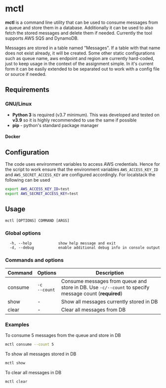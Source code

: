 # mctl #

**mctl** is a command line utility that can be used to consume messages from a queue and store them in a database. Additionally it can be used to also fetch the stored messages and delete them if needed. Currently the tool supports AWS SQS and DynamoDB.

Messages are stored in a table named "Messages". If a table with that name does not exist already, it will be created.
Some other static configurations such as queue name, aws endpoint and region are currently hard-coded, just to keep usage in the context of the assignment simple. In it's current form it can be easily extended to be separated out to work with a config file or source if needed.


## Requirements ##

### GNU/Linux ###

  - **Python 3** is required (v3.7 minimum). This was developed and tested on **v3.9** so it is highly recommended to use the same if possible
  - **pip** - python's standard package manager

#### Docker ####

## Configuration ##

The code uses environment variables to access AWS credentials. Hence for the script to work ensure that the environment variables `AWS_ACCESS_KEY_ID` and `AWS_SECRET_ACCESS_KEY` are configured accordingly. For localstack the following can be used

```sh
export AWS_ACCESS_KEY_ID=test
export AWS_SECRET_ACCESS_KEY=test
```


## Usage ##

```
mctl [OPTIONS] COMMAND [ARGS]
```


### Global options ###

```
  -h, --help            show help message and exit
  -d, --debug           enable additional debug info in console output
```


### Commands and options ###


| Command      | Options | Description |
| ----------- | ----------- |----------|
| consume      | `-c`<br/>`--count` | Consume messages from queue and store in DB. Use `-c/--count` to specify message count (**required**) |
| show   | -       | Show all messages currently stored in DB |
| clear | - | Clear all messages from DB |


### Examples ###

To consume 5 messages from the queue and store in DB

```sh
mctl consume --count 5
```

To show all messages stored in DB

```sh
mctl show
```

To clear all messages in DB

```sh
mctl clear
```
